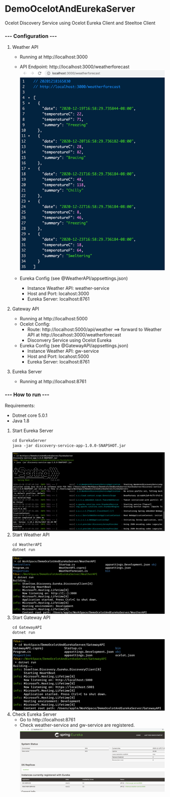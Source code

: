 # DemoOcelotAndEurekaServer
Ocelot Discovery Service using Ocelot Eureka Client and Steeltoe Client


### --- Configuration ---

1. Weather API 
    - Running at http://localhost:3000
    - API Endpoint: http://localhost:3000/weatherforecast
    ![weather-api-result](media/weather-api-result.png)

    - Eureka Config (see @WeatherAPI/appsettings.json)
        + Instance Weather API: weather-service
        + Host and Port: locahost:3000
        + Eureka Server: localhost:8761

2. Gateway API
    - Running at http://localhost:5000 
    - Ocelot Config:
        + Route: http://localhost:5000/api/weather ==> forward to Weather API at http://localhost:3000/weatherforecast
        + Disconvery Service using Ocelot Eureka
    - Eureka Config (see @GatewayAPI/appsettings.json)
        + Instance Weather API: gw-service
        + Host and Port: locahost:5000
        + Eureka Server: localhost:8761

3. Eureka Server
    - Running at http://localhost:8761

### --- How to run ---
Requirements:
- Dotnet core 5.0.1
- Java 1.8

1. Start Eureka Server
    ```
    cd EurekaServer
    java -jar discovery-service-app-1.0.0-SNAPSHOT.jar
    ```
    ![start-eureka-server-result](media/start-eureka-server-result.png)
2. Start Weather API
    ```
    cd WeatherAPI
    dotnet run
    ```
    ![start-weather-api-result](media/start-weather-api-result.png)
3. Start Gateway API
    ```
    cd GatewayAPI
    dotnet run
    ```
    ![start-gateway-api-result](media/start-gateway-api-result.png)
4. Check Eureka Server
    - Go to http://localhost:8761
    - Check weather-service and gw-service are registered.
    ![eureka-server-result](media/eureka-server-result.png)

